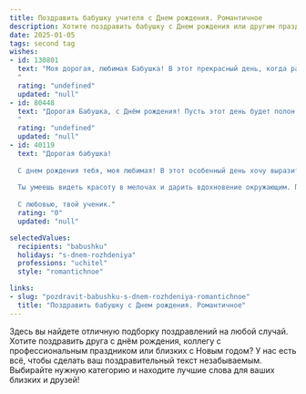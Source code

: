 ```yaml
---
title: Поздравить бабушку учителя c Днем рождения. Романтичное
description: Хотите поздравить бабушку c Днем рождения или другим праздником? Наш ИИ создаст незабываемое поздравление, а вы обязательно выделитесь среди других.  
date: 2025-01-05
tags: second tag
wishes:
- id: 130801
  text: "Моя дорогая, любимая Бабушка! В этот прекрасный день, когда расцветает всё вокруг,  я хочу поздравить Вас с Днём рождения!  Ваша жизнь – это целая вселенная, полная тепла, света и мудрости, которую Вы щедро дарили своим ученикам и нам, своим близким. Вы – не просто учитель, Вы – волшебница, которая открывала сердца и умы, сеяла добрые семена знаний и любви.  Пусть этот день будет полон радости, как самые яркие воспоминания из Вашей жизни, а каждый новый день наполнится счастьем и нежностью.  Мы бесконечно Вас любим!
  "
  rating: "undefined"
  updated: "null"
- id: 80448
  text: "Дорогая Бабушка, с Днём рождения! Пусть этот день будет полон улыбок, любви и нежности, как ваши уроки всегда были полны мудрости и доброты. Вы –  настоящая учительница жизни, и мы, ваши ученики, безмерно благодарны за все, чему вы нас научили. Желаем вам крепкого здоровья, долгих лет жизни и бесконечного счастья!
  "
  rating: "undefined"
  updated: "null"
- id: 40119
  text: "Дорогая бабушка!
  
  С днем рождения тебя, моя любимая! В этот особенный день хочу выразить тебе всю свою любовь и благодарность. Ты — не просто удивительный учитель, но и свет, который озаряет наши жизни. Твои мудрые советы и заботливые слова всегда согревают мою душу.
  
  Ты умеешь видеть красоту в мелочах и дарить вдохновение окружающим. Пусть каждый день дарит тебе радость, как ты даришь ее нам. Желаю здоровья, счастья и everlasting любви, ведь ты заслуживаешь только лучшего. Пусть твоя жизнь будет такой же яркой и полной, как тот свет, который ты щедро делишь с нами.
  
  С любовью, твой ученик."
  rating: "0"
  updated: "null"

selectedValues:
  recipients: "babushku"
  holidays: "s-dnem-rozhdeniya"
  professions: "uchitel"
  style: "romantichnoe"

links:
- slug: "pozdravit-babushku-s-dnem-rozhdeniya-romantichnoe"
  title: "Поздравить бабушку c Днем рождения. Романтичное"
---
```


Здесь вы найдете отличную подборку поздравлений на любой случай. 
Хотите поздравить друга с днём рождения, коллегу с профессиональным праздником или близких с Новым годом? У нас есть всё, чтобы сделать ваш поздравительный текст незабываемым. Выбирайте нужную категорию и находите лучшие слова для ваших близких и друзей!
